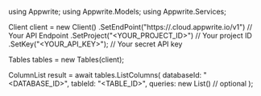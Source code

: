 using Appwrite;
using Appwrite.Models;
using Appwrite.Services;

Client client = new Client()
    .SetEndPoint("https://<REGION>.cloud.appwrite.io/v1") // Your API Endpoint
    .SetProject("<YOUR_PROJECT_ID>") // Your project ID
    .SetKey("<YOUR_API_KEY>"); // Your secret API key

Tables tables = new Tables(client);

ColumnList result = await tables.ListColumns(
    databaseId: "<DATABASE_ID>",
    tableId: "<TABLE_ID>",
    queries: new List<string>() // optional
);